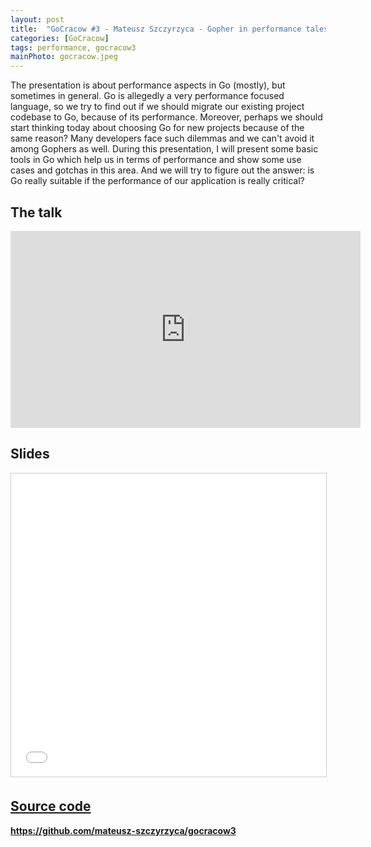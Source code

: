 ```yaml
---
layout: post
title:  "GoCracow #3 - Mateusz Szczyrzyca - Gopher in performance tales"
categories: [GoCracow]
tags: performance, gocracow3
mainPhoto: gocracow.jpeg
---
```


The presentation is about performance aspects in Go (mostly), but sometimes in general. Go is allegedly a very performance focused language, so we try to find out if we should migrate our existing project codebase to Go, because of its performance. Moreover, perhaps we should start thinking today about choosing Go for new projects because of the same reason? Many developers face such dilemmas and we can't avoid it among Gophers as well. During this presentation, I will present some basic tools in Go which help us in terms of performance and show some use cases and gotchas in this area. And we will try to figure out the answer: is Go really suitable if the performance of our application is really critical?

## The talk

<iframe width="560" height="315" src="https://www.youtube.com/embed/mnqKieqzlys" frameborder="0" allow="accelerometer; autoplay; encrypted-media; gyroscope; picture-in-picture" allowfullscreen></iframe>

## Slides

<iframe src="//www.slideshare.net/slideshow/embed_code/key/t84pghRDy1Jhi9" width="595" height="485" frameborder="0" marginwidth="0" marginheight="0" scrolling="no" style="border:1px solid #CCC; border-width:1px; margin-bottom:5px; max-width: 100%;" allowfullscreen> </iframe> <div style="margin-bottom:5px"> <strong> <a href="//www.slideshare.net/MateuszSzczyrzyca/gopher-in-performancetalesmsgocracow" title="Gopher in performance_tales_ms_go_cracow" target="_blank">

## Source code

https://github.com/mateusz-szczyrzyca/gocracow3
